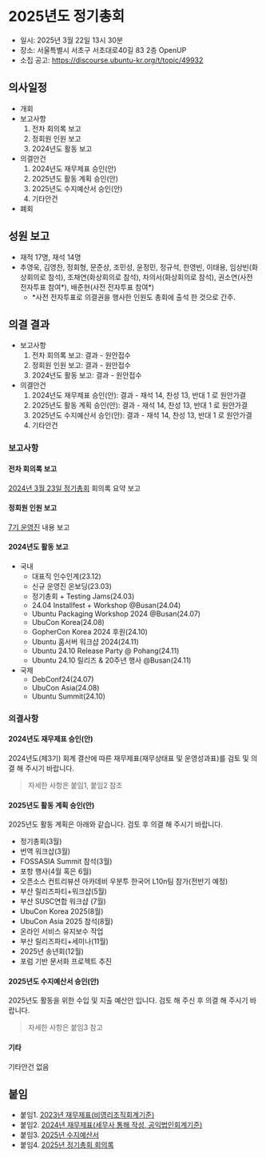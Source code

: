 # 2025년도 정기총회

- 일시: 2025년 3월 22일 13시 30분
- 장소: 서울특별시 서초구 서초대로40길 83 2층 OpenUP
- 소집 공고: https://discourse.ubuntu-kr.org/t/topic/49932

## 의사일정

- 개회
- 보고사항
    1. 전차 회의록 보고
    2. 정회원 인원 보고
    3. 2024년도 활동 보고
- 의결안건
    1. 2024년도 재무제표 승인(안)
    2. 2025년도 활동 계획 승인(안)
    3. 2025년도 수지예산서 승인(안)
    4. 기타안건
- 폐회

## 성원 보고

- 재적 17명, 재석 14명
- 추영욱, 김영찬, 정회형, 문준상, 조민성, 윤정민, 정규석, 한영빈, 이태용, 임상빈(화상회의로 참석),
조채연(화상회의로 참석), 차의서(화상회의로 참석), 권소연(사전 전자투표 참여*), 배준현(사전 전자투표
참여*)
    -  *사전 전자투표로 의결권을 행사한 인원도 총회에 출석 한 것으로 간주.


## 의결 결과

- 보고사항
    1. 전차 회의록 보고: 결과 - 원안접수
    2. 정회원 인원 보고: 결과 - 원안접수
    3. 2024년도 활동 보고: 결과 - 원안접수
- 의결안건
    1. 2024년도 재무제표 승인(안): 결과 - 재석 14, 찬성 13, 반대 1 로 원안가결
    2. 2025년도 활동 계획 승인(안): 결과 - 재석 14, 찬성 13, 반대 1 로 원안가결
    3. 2025년도 수지예산서 승인(안): 결과 - 재석 14, 찬성 13, 반대 1 로 원안가결
    4. 기타안건

### 보고사항

#### 전차 회의록 보고
[2024년 3월 23일 정기총회](/meetings/rga2024/) 회의록 요약 보고

#### 정회원 인원 보고
[7기 운영진](/organizers/gen7/) 내용 보고

#### 2024년도 활동 보고
- 국내
    - 대표직 인수인계(23.12)
    - 신규 운영진 온보딩(23.03)
    - 정기총회 + Testing Jams(24.03)
    - 24.04 Installfest + Workshop @Busan(24.04)
    - Ubuntu Packaging Workshop 2024 @Busan(24.07)
    - UbuCon Korea(24.08)
    - GopherCon Korea 2024 후원(24.10)
    - Ubuntu 홈서버 워크샵 2024(24.11)
    - Ubuntu 24.10 Release Party @ Pohang(24.11)
    - Ubuntu 24.10 릴리즈 & 20주년 행사 @Busan(24.11)
- 국제
    - DebConf24(24.07)
    - UbuCon Asia(24.08)
    - Ubuntu Summit(24.10)

### 의결사항

#### 2024년도 재무제표 승인(안)
2024년도(제3기) 회계 결산에 따른 재무제표(재무상태표 및 운영성과표)를 검토 및 의결 해 주시기 바랍니다.

> 자세한 사항은 붙임1, 붙임2 참조


#### 2025년도 활동 계획 승인(안)
2025년도 활동 계획은 아래와 같습니다. 검토 후 의결 해 주시기 바랍니다.

- 정기총회(3월)
- 번역 워크샵(3월)
- FOSSASIA Summit 참석(3월)
- 포항 행사(4월 혹은 6월)
- 오픈소스 컨트리뷰션 아카데비 우분투 한국어 L10n팀 참가(전반기 예정)
- 부산 릴리즈파티+워크샵(5월)
- 부산 SUSC연합 워크샵 (7월)
- UbuCon Korea 2025(8월)
- UbuCon Asia 2025 참석(8월)
- 온라인 서비스 유지보수 작업
- 부산 릴리즈파티+세미나(11월)
- 2025년 송년회(12월)
- 포럼 기반 문서화 프로젝트 추진


#### 2025년도 수지예산서 승인(안)
2025년도 활동을 위한 수입 및 지출 예산안 입니다. 검토 해 주신 후 의결 해 주시기 바랍니다.

> 자세한 사항은 붙임3 참고


#### 기타
기타안건 없음

## 붙임
- 붙임1. [2023년 재무제표(비영리조직회계기준)](./2023_재무제표_비영리조직회계기준.pdf)
- 붙임2. [2024년 재무제표(세무사 통해 작성, 공익법인회계기준)](./2024_재무제표_공익법인회계기준.pdf)
- 붙임3. [2025년 수지예산서](./2025년_수지예산서.pdf)
- 붙임4. [2025년 정기총회 회의록](./2025_정기총회_회의록.pdf)